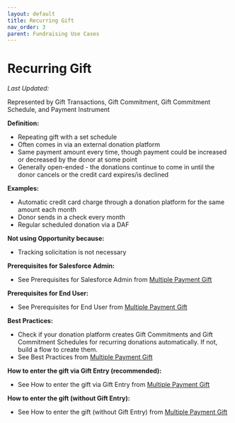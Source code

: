 ```yaml
---
layout: default
title: Recurring Gift
nav_order: 3
parent: Fundraising Use Cases
---
```


# Recurring Gift
*Last Updated:* 

Represented by Gift Transactions, Gift Commitment, Gift Commitment Schedule, and Payment Instrument

**Definition:**



* Repeating gift with a set schedule
* Often comes in via an external donation platform
* Same payment amount every time, though payment could be increased or decreased  by the donor at some point
* Generally open-ended - the donations continue to come in until the donor cancels or the credit card expires/is declined

**Examples:**



* Automatic credit card charge through a donation platform for the same amount each month
* Donor sends in a check every month
* Regular scheduled donation via a DAF

**Not using Opportunity because:**



* Tracking solicitation is not necessary

**Prerequisites for Salesforce Admin:**



* See Prerequisites for Salesforce Admin from [Multiple Payment Gift](use-cases-multiple-payment-gift.md)


**Prerequisites for End User:**



* See Prerequisites for End User from [Multiple Payment Gift](use-cases-multiple-payment-gift.md)
 

**Best Practices:**



* Check if your donation platform creates Gift Commitments and Gift Commitment Schedules for recurring donations automatically. If not, build a flow to create them.
* See Best Practices from [Multiple Payment Gift](use-cases-multiple-payment-gift.md)


**How to enter the gift via Gift Entry (recommended):**



* See How to enter the gift via Gift Entry from [Multiple Payment Gift](use-cases-multiple-payment-gift.md)


**How to enter the gift (without Gift Entry):**



* See How to enter the gift (without Gift Entry) from [Multiple Payment Gift](use-cases-multiple-payment-gift.md)

